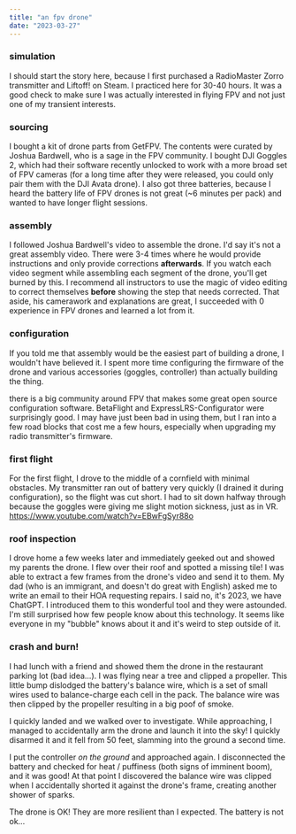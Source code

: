 ```yaml
---
title: "an fpv drone"
date: "2023-03-27"
---
```

### simulation

I should start the story here, because I first purchased a RadioMaster Zorro transmitter and Liftoff! on Steam. I practiced here for 30-40 hours. It was a good check to make sure I was actually interested in flying FPV and not just one of my transient interests.

### sourcing

I bought a kit of drone parts from GetFPV. The contents were curated by Joshua Bardwell, who is a sage in the FPV community.
I bought DJI Goggles 2, which had their software recently unlocked to work with a more broad set of FPV cameras (for a long time after they were released, you could only pair them with the DJI Avata drone).
I also got three batteries, because I heard the battery life of FPV drones is not great (~6 minutes per pack) and wanted to have longer flight sessions.

### assembly
I followed Joshua Bardwell's video to assemble the drone. I'd say it's not a great assembly video. There were 3-4 times where he would provide instructions and only provide corrections **afterwards**. If you watch each video segment while assembling each segment of the drone, you'll get burned by this. I recommend all instructors to use the magic of video editing to correct themselves **before** showing the step that needs corrected.
That aside, his camerawork and explanations are great, I succeeded with 0 experience in FPV drones and learned a lot from it.

### configuration
If you told me that assembly would be the easiest part of building a drone, I wouldn't have believed it. I spent more time configuring the firmware of the drone and various accessories (goggles, controller) than actually building the thing.

there is a big community around FPV that makes some great open source configuration software. BetaFlight and ExpressLRS-Configurator were surprisingly good. I may have just been bad in using them, but I ran into a few road blocks that cost me a few hours, especially when upgrading my radio transmitter's firmware.

### first flight
For the first flight, I drove to the middle of a cornfield with minimal obstacles. My transmitter ran out of battery very quickly (I drained it during configuration), so the flight was cut short. I had to sit down halfway through because the goggles were giving me slight motion sickness, just as in VR. 
https://www.youtube.com/watch?v=EBwFgSyr88o

### roof inspection
I drove home a few weeks later and immediately geeked out and showed my parents the drone. I flew over their roof and spotted a missing tile! I was able to extract a few frames from the drone's video and send it to them. My dad (who is an immigrant, and doesn't do great with English) asked me to write an email to their HOA requesting repairs. I said no, it's 2023, we have ChatGPT. I introduced them to this wonderful tool and they were astounded. I'm still surprised how few people know about this technology. It seems like everyone in my "bubble" knows about it and it's weird to step outside of it.

### crash and burn!
I had lunch with a friend and showed them the drone in the restaurant parking lot (bad idea...). I was flying near a tree and clipped a propeller. This little bump dislodged the battery's balance wire, which is a set of small wires used to balance-charge each cell in the pack. The balance wire was then clipped by the propeller resulting in a big poof of smoke.

I quickly landed and we walked over to investigate. While approaching, I managed to accidentally arm the drone and launch it into the sky! I quickly disarmed it and it fell from 50 feet, slamming into the ground a second time.

I put the controller *on the ground* and approached again. I disconnected the battery and checked for heat / puffiness (both signs of imminent boom), and it was good! At that point I discovered the balance wire was clipped when I accidentally shorted it against the drone's frame, creating another shower of sparks.

The drone is OK! They are more resilient than I expected. The battery is not ok...